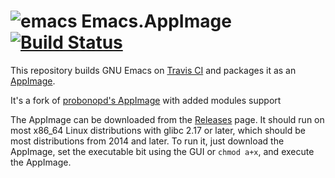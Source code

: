# ![emacs](https://cloud.githubusercontent.com/assets/2480569/19020531/7545f4e8-88ab-11e6-8f97-4fcd2326681d.png) Emacs.AppImage [![Build Status](https://travis-ci.org/probonopd/Emacs.AppImage.svg?branch=master)](https://travis-ci.org/probonopd/Emacs.AppImage)

This repository builds GNU Emacs on [Travis CI](http://travis-ci.org/) and packages it as an [AppImage](http://appimage.org/).

It's a fork of [probonopd's AppImage](https://github.com/probonopd/Emacs.AppImage) with added modules support

The AppImage can be downloaded from the [Releases](https://github.com/MissingNoIOI/Emacs.AppImage/releases) page. It should run on most x86_64 Linux distributions with glibc 2.17 or later, which should be most distributions from 2014 and later. To run it, just download the AppImage, set the executable bit using the GUI or `chmod a+x`, and execute the AppImage.
